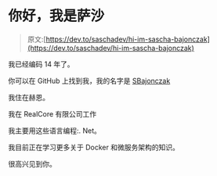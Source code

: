 # 你好，我是萨沙

> 原文:[https://dev.to/saschadev/hi-im-sascha-bajonczak](https://dev.to/saschadev/hi-im-sascha-bajonczak)

我已经编码 14 年了。

你可以在 GitHub 上找到我，我的名字是 [SBajonczak](https://github.com/SBajonczak)

我住在赫恩。

我在 RealCore 有限公司工作

我主要用这些语言编程:. Net。

我目前正在学习更多关于 Docker 和微服务架构的知识。

很高兴见到你。